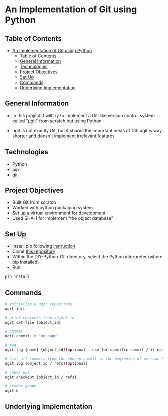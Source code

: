 # An Implementation of Git using Python

## Table of Contents

- [An Implementation of Git using Python](#an-implementation-of-git-using-python)
  - [Table of Contents](#table-of-contents)
  - [General Information](#general-information)
  - [Technologies](#technologies)
  - [Project Objectives](#project-objectives)
  - [Set Up](#set-up)
  - [Commands](#commands)
  - [Underlying Implementation](#underlying-implementation)

## General Information

- In this project, I will try to implement a Git-like version control system called "μgit" from scratch but using Python

- ugit is not exactly Git, but it shares the important ideas of Git. ugit is way shorter and doesn't implement irrelevant features.

## Technologies

- Python
- pip
- git

## Project Objectives

- Built Git from scratch
- Worked with python packaging system
- Set up a virtual environment for development
- Used SHA-1 for implement "the object database"

## Set Up

- Install pip following [instruction](https://pip.pypa.io/en/stable/installation/)
- Clone [this repository](https://github.com/VincentNguyenDuc/DIY-Python-Git.git)
- Within the DIY-Python-Git directory, select the Python interpreter (where pip installed)
- Run:

```bash
pip install .
```

## Commands

```bash
# initialize a ugit repository
ugit init

# print contents from object id
ugit cat-file {object_id}

# commit
ugit commit -m 'message'

# tag
ugit tag {name} {object_id}(optional - use for specific commit / if not available then tag the closet commit)

# List all commits from the chosen commit to the beginning of version history. If not specific object id or refs, then list all commits to the current HEAD
ugit log {object_id / refs}(optional)

# check out
ugit checkout {object_id / refs}

# render graph 
ugit k
```

## Underlying Implementation
